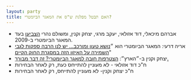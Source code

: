 ```yaml
---
layout: party
title: האם תבטל מפלגת ש"ס את המאגר הביומטרי?
---
```


* <i class="fa fa-bank"></i> אברהם מיכאלי, דוד אזולאי, יעקב מרגי, יצחק וקנין, ומשולם נהרי
  [הצביעו](https://oknesset.org/vote/652/) בעד המאגר הביומטרי ב-2009.
* <i class="fa fa-newspaper-o"></i> אריה דרעי: המאגר הביומטרי הוא ״[נושא טעון ומורכב... יש לנו הרבה ספקות לגבי השמירה על האיזון הזה במסגרת החוק הקיים](https://archive.today/8p7dP#selection-2727.1-2727.199)"
* <i class="fa fa-newspaper-o"></i> יצחק וקנין ב-״הארץ״: [הצטרפות חובה למאגר הביומטרי? זה דבר מבורך.](https://archive.today/og9fg#selection-3943.0-3945.13)
* <i class="fa fa-phone"></i> ח"כ דוד אזולאי - לא מעוניין להתייחס כעת, רק לאחר הבחירות
* <i class="fa fa-phone"></i> ח"כ יצחק וקנין- לא מעוניין להתייחס, רק לאחר הבחירות